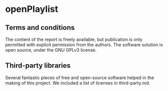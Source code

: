 openPlaylist
============
<short introduction>


Terms and conditions
--------------------
The content of the report is freely available, but publication is only permitted with explicit permission from the authors. The software solution is open source, under the GNU GPLv3 license.


Third-party libraries
---------------------
Several fantastic pieces of free and open-source software helped in the making of this project. We included a list of licenses in third-party.md.
